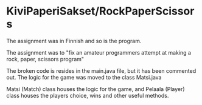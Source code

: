 # KiviPaperiSakset/RockPaperScissors

The assignment was in Finnish and so is the program. 

The assignment was to "fix an amateur programmers attempt at making a rock, paper, scissors program"

The broken code is resides in the main.java file, but it has been commented out. The logic for the game was moved to the class Matsi.java

Matsi (Match) class houses the logic for the game, and Pelaala (Player) class houses the players choice, wins and other useful methods.
